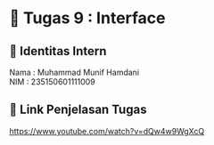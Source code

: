 # 📁 Tugas 9 : Interface

## 👤 Identitas Intern
Nama : Muhammad Munif Hamdani         
NIM  : 235150601111009

## 🔗 Link Penjelasan Tugas

https://www.youtube.com/watch?v=dQw4w9WgXcQ
